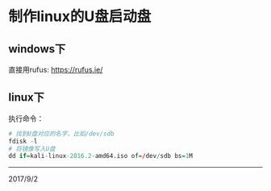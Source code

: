 # 制作linux的U盘启动盘

## windows下
直接用rufus: https://rufus.ie/  


## linux下
执行命令：  
```r
# 找到U盘对应的名字，比如/dev/sdb
fdisk -l
# 将镜像写入U盘
dd if=kali-linux-2016.2-amd64.iso of=/dev/sdb bs=1M
```


---
2017/9/2  
